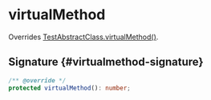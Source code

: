 # virtualMethod

Overrides [TestAbstractClass.virtualMethod()](docs/simple-suite-test/testabstractclass-virtualmethod-method)<!-- -->.

## Signature {#virtualmethod-signature}

```typescript
/** @override */
protected virtualMethod(): number;
```
